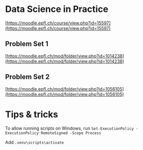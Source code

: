 # Data Science in Practice

[https://moodle.epfl.ch/course/view.php?id=15597](https://moodle.epfl.ch/course/view.php?id=15597)

## Problem Set 1

[https://moodle.epfl.ch/mod/folder/view.php?id=1014238](https://moodle.epfl.ch/mod/folder/view.php?id=1014238)


## Problem Set 2

[https://moodle.epfl.ch/mod/folder/view.php?id=1056105](https://moodle.epfl.ch/mod/folder/view.php?id=1056105)

# Tips & tricks

To allow running scripts on Windows, run `Set-ExecutionPolicy -ExecutionPolicy RemoteSigned -Scope Process`

Add `.venv\scripts\activate`